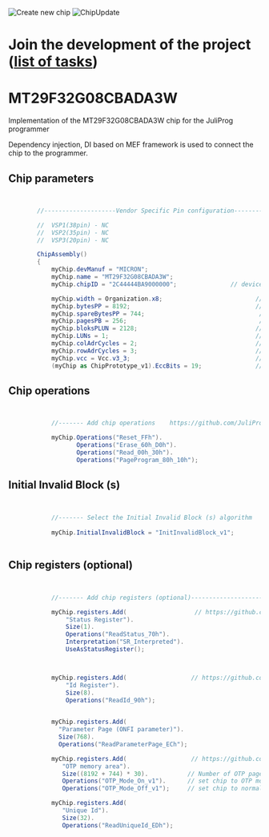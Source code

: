 ![Create new chip](https://github.com/JuliProg/MT29F32G08CBADA3W/workflows/Create%20new%20chip/badge.svg?event=repository_dispatch)
![ChipUpdate](https://github.com/JuliProg/MT29F32G08CBADA3W/workflows/ChipUpdate/badge.svg)
# Join the development of the project ([list of tasks](https://github.com/users/JuliProg/projects/1))


# MT29F32G08CBADA3W
Implementation of the MT29F32G08CBADA3W chip for the JuliProg programmer

Dependency injection, DI based on MEF framework is used to connect the chip to the programmer.

<section class = "listing">

# Chip parameters
```c#


        //--------------------Vendor Specific Pin configuration---------------------------

        //  VSP1(38pin) - NC    
        //  VSP2(35pin) - NC
        //  VSP3(20pin) - NC 

        ChipAssembly()
        {
            myChip.devManuf = "MICRON";
            myChip.name = "MT29F32G08CBADA3W";
            myChip.chipID = "2C44444BA9000000";               // device ID 

            myChip.width = Organization.x8;                          // chip width (x8 or x16)
            myChip.bytesPP = 8192;                                   // page size in bytes
            myChip.spareBytesPP = 744;                                // size Spare Area in bytes
            myChip.pagesPB = 256;                                     // the number of pages per block 
            myChip.bloksPLUN = 2128;                                 // number of blocks in CE 
            myChip.LUNs = 1;                                         // the amount of CE in the chip
            myChip.colAdrCycles = 2;                                 // cycles for column addressing
            myChip.rowAdrCycles = 3;                                 // cycles for row addressing 
            myChip.vcc = Vcc.v3_3;                                   // supply voltage
            (myChip as ChipPrototype_v1).EccBits = 19;               // Number of bits ECC correctability for each 512 bytes

```
# Chip operations
```c#


            //------- Add chip operations    https://github.com/JuliProg/Wiki#command-set----------------------------------------------------

            myChip.Operations("Reset_FFh").
                   Operations("Erase_60h_D0h").
                   Operations("Read_00h_30h").
                   Operations("PageProgram_80h_10h");

```
# Initial Invalid Block (s)
```c#

            
            //------- Select the Initial Invalid Block (s) algorithm    https://github.com/JuliProg/Wiki/wiki/Initiate-Invalid-Block-----------
                
            myChip.InitialInvalidBlock = "InitInvalidBlock_v1";
                
```
# Chip registers (optional)
```c#


            //------- Add chip registers (optional)----------------------------------------------------

            myChip.registers.Add(                   // https://github.com/JuliProg/Wiki/wiki/StatusRegister
                "Status Register").
                Size(1).
                Operations("ReadStatus_70h").
                Interpretation("SR_Interpreted").
                UseAsStatusRegister();



            myChip.registers.Add(                  // https://github.com/JuliProg/Wiki/wiki/ID-Register
                "Id Register").     
                Size(8).
                Operations("ReadId_90h");
            

            myChip.registers.Add(
              "Parameter Page (ONFI parameter)").
              Size(768).
              Operations("ReadParameterPage_ECh");

            myChip.registers.Add(                  // https://github.com/JuliProg/Wiki/wiki/OTP
               "OTP memory area").
               Size((8192 + 744) * 30).           // Number of OTP pages = 30
               Operations("OTP_Mode_On_v1").      // set chip to OTP mode then Read or Programm block[0].page[02]...block[0].page[32]
               Operations("OTP_Mode_Off_v1");     // set chip to normall mode

            myChip.registers.Add(
               "Unique Id").
               Size(32).
               Operations("ReadUniqueId_EDh");

```
</section>























